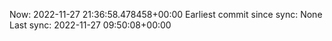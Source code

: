 Now: 2022-11-27 21:36:58.478458+00:00 Earliest commit since sync: None Last sync: 2022-11-27 09:50:08+00:00
